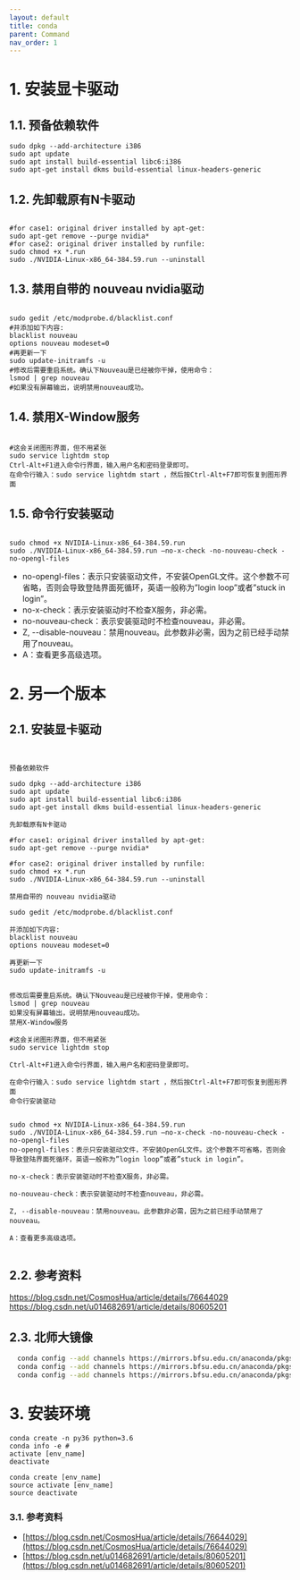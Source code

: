 ```yaml
---
layout: default
title: conda
parent: Command
nav_order: 1
---
```


# 1. 安装显卡驱动

## 1.1. 预备依赖软件

```shell
sudo dpkg --add-architecture i386
sudo apt update
sudo apt install build-essential libc6:i386
sudo apt-get install dkms build-essential linux-headers-generic

```

## 1.2. 先卸载原有N卡驱动

```shell

#for case1: original driver installed by apt-get:
sudo apt-get remove --purge nvidia*
#for case2: original driver installed by runfile:
sudo chmod +x *.run
sudo ./NVIDIA-Linux-x86_64-384.59.run --uninstall

```

## 1.3. 禁用自带的 nouveau nvidia驱动

```shell

sudo gedit /etc/modprobe.d/blacklist.conf
#并添加如下内容:
blacklist nouveau
options nouveau modeset=0
#再更新一下
sudo update-initramfs -u
#修改后需要重启系统。确认下Nouveau是已经被你干掉，使用命令：
lsmod | grep nouveau
#如果没有屏幕输出，说明禁用nouveau成功。

```

## 1.4. 禁用X-Window服务

``` shell

#这会关闭图形界面，但不用紧张
sudo service lightdm stop 
Ctrl-Alt+F1进入命令行界面，输入用户名和密码登录即可。
在命令行输入：sudo service lightdm start ，然后按Ctrl-Alt+F7即可恢复到图形界面

```

## 1.5. 命令行安装驱动

```shell

sudo chmod +x NVIDIA-Linux-x86_64-384.59.run
sudo ./NVIDIA-Linux-x86_64-384.59.run –no-x-check -no-nouveau-check -no-opengl-files

```

- no-opengl-files：表示只安装驱动文件，不安装OpenGL文件。这个参数不可省略，否则会导致登陆界面死循环，英语一般称为”login
  loop”或者”stuck in login”。
- no-x-check：表示安装驱动时不检查X服务，非必需。
- no-nouveau-check：表示安装驱动时不检查nouveau，非必需。
- Z, --disable-nouveau：禁用nouveau。此参数非必需，因为之前已经手动禁用了nouveau。
- A：查看更多高级选项。

# 2. 另一个版本

## 2.1. 安装显卡驱动

```shell


预备依赖软件

sudo dpkg --add-architecture i386
sudo apt update
sudo apt install build-essential libc6:i386
sudo apt-get install dkms build-essential linux-headers-generic

先卸载原有N卡驱动

#for case1: original driver installed by apt-get:
sudo apt-get remove --purge nvidia*

#for case2: original driver installed by runfile:
sudo chmod +x *.run
sudo ./NVIDIA-Linux-x86_64-384.59.run --uninstall

禁用自带的 nouveau nvidia驱动

sudo gedit /etc/modprobe.d/blacklist.conf

并添加如下内容:
blacklist nouveau
options nouveau modeset=0

再更新一下
sudo update-initramfs -u


修改后需要重启系统。确认下Nouveau是已经被你干掉，使用命令： 
lsmod | grep nouveau
如果没有屏幕输出，说明禁用nouveau成功。
禁用X-Window服务

#这会关闭图形界面，但不用紧张
sudo service lightdm stop 

Ctrl-Alt+F1进入命令行界面，输入用户名和密码登录即可。

在命令行输入：sudo service lightdm start ，然后按Ctrl-Alt+F7即可恢复到图形界面
命令行安装驱动


sudo chmod +x NVIDIA-Linux-x86_64-384.59.run
sudo ./NVIDIA-Linux-x86_64-384.59.run –no-x-check -no-nouveau-check -no-opengl-files
no-opengl-files：表示只安装驱动文件，不安装OpenGL文件。这个参数不可省略，否则会导致登陆界面死循环，英语一般称为”login loop”或者”stuck in login”。

no-x-check：表示安装驱动时不检查X服务，非必需。

no-nouveau-check：表示安装驱动时不检查nouveau，非必需。

Z, --disable-nouveau：禁用nouveau。此参数非必需，因为之前已经手动禁用了nouveau。

A：查看更多高级选项。


```

## 2.2. 参考资料

https://blog.csdn.net/CosmosHua/article/details/76644029
https://blog.csdn.net/u014682691/article/details/80605201

## 2.3. 北师大镜像

```bash
  conda config --add channels https://mirrors.bfsu.edu.cn/anaconda/pkgs/main
  conda config --add channels https://mirrors.bfsu.edu.cn/anaconda/pkgs/r
  conda config --add channels https://mirrors.bfsu.edu.cn/anaconda/pkgs/msys2
```

# 3. 安装环境

```shell
conda create -n py36 python=3.6
conda info -e #
activate [env_name]
deactivate

conda create [env_name]
source activate [env_name]
source deactivate
```

### 3.1. 参考资料

- [https://blog.csdn.net/CosmosHua/article/details/76644029](https://blog.csdn.net/CosmosHua/article/details/76644029)
- [https://blog.csdn.net/u014682691/article/details/80605201](https://blog.csdn.net/u014682691/article/details/80605201)